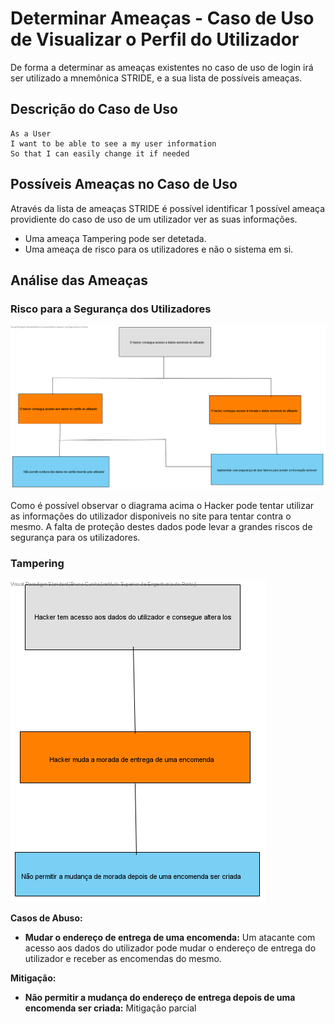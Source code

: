 # Determinar Ameaças - Caso de Uso de Visualizar o Perfil do Utilizador

De forma a determinar as ameaças existentes no caso de uso de login irá ser utilizado a mnemônica STRIDE, e a sua lista de possíveis ameaças.

## Descrição do Caso de Uso

```
As a User
I want to be able to see a my user information
So that I can easily change it if needed
```

## Possíveis Ameaças no Caso de Uso

Através da lista de ameaças STRIDE é possível identificar 1 possível ameaça providiente do caso de uso de um utilizador ver as suas informações.

- Uma ameaça Tampering pode ser detetada.
- Uma ameaça de risco para os utilizadores e não o sistema em si.

## Análise das Ameaças

### Risco para a Segurança dos Utilizadores

![UserInfo-UseCase-ThreatTree.png](UserInfo-UseCase-ThreatTree.png)

Como é possível observar o diagrama acima o Hacker pode tentar utilizar as informações do utilizador disponiveis no site para tentar contra o mesmo.
A falta de proteção destes dados pode levar a grandes riscos de segurança para os utilizadores.

### Tampering

![OrderHijack-ThreatModel.png](OrderHijack-ThreatModel.png)

**Casos de Abuso:**

- **Mudar o endereço de entrega de uma encomenda:** Um atacante com acesso aos dados do utilizador pode mudar o endereço de entrega do utilizador e receber as encomendas do mesmo.

**Mitigação:**

- **Não permitir a mudança do endereço de entrega depois de uma encomenda ser criada:** Mitigação parcial